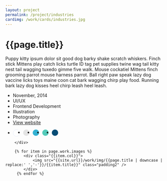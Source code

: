 ```yaml
---
layout: project
permalink: /project/industries
cardimg: /work/cards/industries.jpg
---
```



<div class="limiter margin-top8 clearfix padding2 margin-bottom4">
	<div id='intro' class='margin2r column7'>
		<h1 class="brandon">{{page.title}}</h1>
		<p class=" padding2y">
		Puppy kitty ipsum dolor sit good dog barky shake scratch whiskers. Finch stick Mittens play catch licks turtle ID tag pet supplies twine wag tail kitty nest tail wagging tuxedo gimme five walk. Mouse cockatiel Mittens finch grooming parrot mouse harness parrot. Ball right paw speak lazy dog vaccine licks toys maine coon cat bark wagging chirp play food. Running bark lazy dog kisses heel chirp leash heel leash.
		</p>
	</div>
	<div class="column3 clearfix facts">
		<ul class="facts">
			<li><i class='fa fa-fw fa-calendar'></i>November, 2014</li>
			<li><i class='fa fa-fw fa-circle'></i>UI/UX</li>
			<li><i class='fa fa-fw fa-code'></i>Frontend Development</li>
			<li><i class='fa fa-fw fa-paint-brush'></i>Illustration</li>
			<li><i class='fa fa-fw fa-camera'></i>Photography</li>
			<li><i class='fa fa-fw fa-trophy'></i><a href='http://www.mapbox.com/industries/realestate'>View website</a></li>
		</ul>
		<ul class="colors column12 padding2y">
				<li class="color1"></li>
				<li class="color2"></li>
				<li class="color3"></li>
				<li class="color4"></li>
				<li class="color5"></li>
			</ul>
		
		</div>
</div>

<div class="work limiter clearfix">
	
	    {% for item in page.work.images %}
		    <div class="{{item.col}}">
				<img src="{{site.url}}/work/img/{{page.title | downcase | replace:' ','-'}}/{{item.title}}" class="padding2" />
			</div>
         {% endfor %}

</div>



<style>
.post-header {
  width: 100%;
  height:550px;
  background: url(../../work/header/industries.jpg) center top no-repeat;
  background-color: #1f2847;
  background-size: cover;
}

div ul.colors {
	width: 100%;
	height: 20px;
	border-radius:50%; 
}

div ul.colors li {
	width: 20px;
	height: 20px;
	margin-right: 10px;
	float: left;
	border-radius: 50%;
}


.color1 {background-color: white; border: 1px solid #e4ebfa;}
.color2 {background-color: #e4e4e4; }
.color3 {background-color: #33b2d3; }
.color4 {background-color: #54cbba; }
.color5 {background-color: #074c75; }


@media only screen and (max-width:640px) {
	.post-header {
		height: 300px;
	}
	.nav-roundslide {
		top: 170px;
	}
	.nav-roundslide a { margin: 0 10px;}
}
</style>

